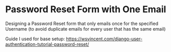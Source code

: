 # Password Reset Form with One Email
Designing a Password Reset form that only emails once for the specified Username (to avoid duplicate emails for every user that has the same email)

Guide I used for base setup: https://wsvincent.com/django-user-authentication-tutorial-password-reset/

